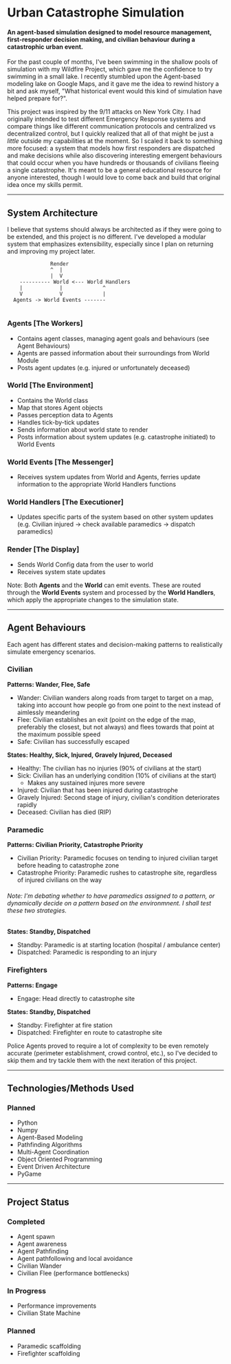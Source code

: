 # Urban Catastrophe Simulation
#### An agent-based simulation designed to model resource management, first-responder decision making, and civilian behaviour during a catastrophic urban event.

For the past couple of months, I've been swimming in the shallow pools of simulation with my Wildfire Project, which gave me the confidence to try swimming in a small lake. I recently stumbled upon the Agent-based modeling lake on Google Maps, and it gave me the idea to rewind history a bit and ask myself, "What historical event would this kind of simulation have helped prepare for?".

This project was inspired by the 9/11 attacks on New York City. I had originally intended to test different Emergency Response systems and compare things like different communication protocols and centralized vs decentralized control, but I quickly realized that all of that might be just a _little_ outside my capabilities at the moment. So I scaled it back to something more focused: a system that models how first responders are dispatched and make decisions while also discovering interesting emergent behaviours that could occur when you have hundreds or thousands of civilians fleeing a single catastrophe. It's meant to be a general educational resource for anyone interested, though I would love to come back and build that original idea once my skills permit.

---

## System Architecture
I believe that systems should always be architected as if they were going to be extended, and this project is no different. I've developed a modular system that emphasizes extensibility, especially since I plan on returning and improving my project later. 
```
              Render
              ^  |
              |  V
    ---------- World <--- World Handlers
    |            |             ^
    V            V             |
  Agents -> World Events -------
                      
```

### Agents [The Workers]
- Contains agent classes, managing agent goals and behaviours (see Agent Behaviours)
- Agents are passed information about their surroundings from World Module
- Posts agent updates (e.g. injured or unfortunately deceased)

### World [The Environment]
- Contains the World class
- Map that stores Agent objects
- Passes perception data to Agents
- Handles tick-by-tick updates
- Sends information about world state to render
- Posts information about system updates (e.g. catastrophe initiated) to World Events

### World Events [The Messenger]
- Receives system updates from World and Agents, ferries update information to the appropriate World Handlers functions

### World Handlers [The Executioner]
- Updates specific parts of the system based on other system updates (e.g. Civilian injured -> check available paramedics -> dispatch paramedics)

### Render [The Display]
- Sends World Config data from the user to world
- Receives system state updates

Note: Both **Agents** and the **World** can emit events. These are routed through the **World Events** system and processed by the **World Handlers**, which apply the appropriate changes to the simulation state.

---
## Agent Behaviours
Each agent has different states and decision-making patterns to realistically simulate emergency scenarios.

### Civilian
**Patterns: Wander, Flee, Safe**
- Wander: Civilian wanders along roads from target to target on a map, taking into account how people go from one point to the next instead of aimlessly meandering
- Flee: Civilian establishes an exit (point on the edge of the map, preferably the closest, but not always) and flees towards that point at the maximum possible speed
- Safe: Civilian has successfully escaped

**States: Healthy, Sick, Injured, Gravely Injured, Deceased**
- Healthy: The civilian has no injuries (90% of civilians at the start)
- Sick: Civilian has an underlying condition (10% of civilians at the start)
  - Makes any sustained injures more severe
- Injured: Civilian that has been injured during catastrophe
- Gravely Injured: Second stage of injury, civilian's condition deteriorates rapidly
- Deceased: Civilian has died (RIP)

### Paramedic
**Patterns: Civilian Priority, Catastrophe Priority**
- Civilian Priority: Paramedic focuses on tending to injured civilian target before heading to catastrophe zone
- Catastrophe Priority: Paramedic rushes to catastrophe site, regardless of injured civilians on the way
###### Note: I'm debating whether to have paramedics assigned to a pattern, or dynamically decide on a pattern based on the environmnent. I shall test these two strategies.

**States: Standby, Dispatched**
- Standby: Paramedic is at starting location (hospital / ambulance center)
- Dispatched: Paramedic is responding to an injury

### Firefighters
**Patterns: Engage**
- Engage: Head directly to catastrophe site

**States: Standby, Dispatched**
- Standby: Firefighter at fire station
- Dispatched: Firefighter en route to catastrophe site

Police Agents proved to require a lot of complexity to be even remotely accurate (perimeter establishment, crowd control, etc.), so I've decided to skip them and try tackle them with the next iteration of this project.

---
## Technologies/Methods Used
### Planned
- Python
- Numpy
- Agent-Based Modeling
- Pathfinding Algorithms
- Multi-Agent Coordination
- Object Oriented Programming
- Event Driven Architecture
- PyGame

---
## Project Status
### Completed
- Agent spawn
- Agent awareness
- Agent Pathfinding
- Agent pathfollowing and local avoidance
- Civilian Wander
- Civilian Flee (performance bottlenecks)


### In Progress
- Performance improvements
- Civilian State Machine

### Planned
- Paramedic scaffolding
- Firefighter scaffolding

